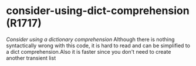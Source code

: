 # consider-using-dict-comprehension (R1717)
*Consider using a dictionary comprehension* Although there is nothing
syntactically wrong with this code, it is hard to read and can be
simplified to a dict comprehension.Also it is faster since you don\'t
need to create another transient list

